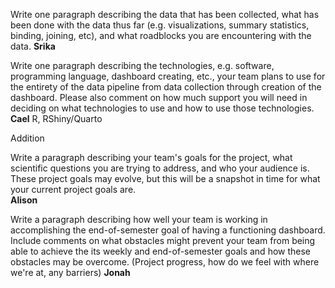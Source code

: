 Write one paragraph describing the data that has been collected, what has been done with the data thus far 
(e.g. visualizations, summary statistics, binding, joining, etc), and what roadblocks you are encountering with the data. 
**Srika**

Write one paragraph describing the technologies, e.g. software, programming language, dashboard creating, etc., 
your team plans to use for the entirety of the data pipeline from data collection through creation of the dashboard. 
Please also comment on how much support you will need in deciding on what technologies to use and how to use those technologies. 
**Cael**
R, RShiny/Quarto

Addition

Write a paragraph describing your team's goals for the project, what scientific questions you are trying to address, 
and who your audience is. These project goals may evolve, but this will be a snapshot in time for what your current project goals are. \
**Alison**

Write a paragraph describing how well your team is working in accomplishing the end-of-semester goal of having a functioning dashboard. 
Include comments on what obstacles might prevent your team from being able to achieve the its weekly and end-of-semester goals and how these obstacles may be overcome. 
(Project progress, how do we feel with where we're at, any barriers)
**Jonah**
